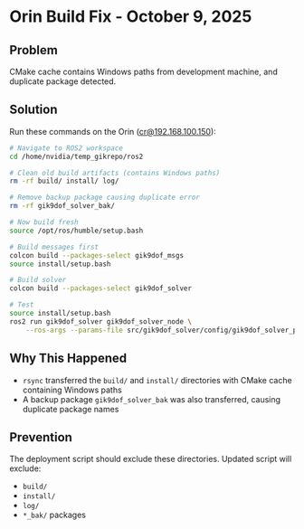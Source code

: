 # Orin Build Fix - October 9, 2025

## Problem
CMake cache contains Windows paths from development machine, and duplicate package detected.

## Solution

Run these commands on the Orin (cr@192.168.100.150):

```bash
# Navigate to ROS2 workspace
cd /home/nvidia/temp_gikrepo/ros2

# Clean old build artifacts (contains Windows paths)
rm -rf build/ install/ log/

# Remove backup package causing duplicate error
rm -rf gik9dof_solver_bak/

# Now build fresh
source /opt/ros/humble/setup.bash

# Build messages first
colcon build --packages-select gik9dof_msgs
source install/setup.bash

# Build solver
colcon build --packages-select gik9dof_solver

# Test
source install/setup.bash
ros2 run gik9dof_solver gik9dof_solver_node \
    --ros-args --params-file src/gik9dof_solver/config/gik9dof_solver_params.yaml
```

## Why This Happened
- `rsync` transferred the `build/` and `install/` directories with CMake cache containing Windows paths
- A backup package `gik9dof_solver_bak` was also transferred, causing duplicate package names

## Prevention
The deployment script should exclude these directories. Updated script will exclude:
- `build/`
- `install/`
- `log/`
- `*_bak/` packages
